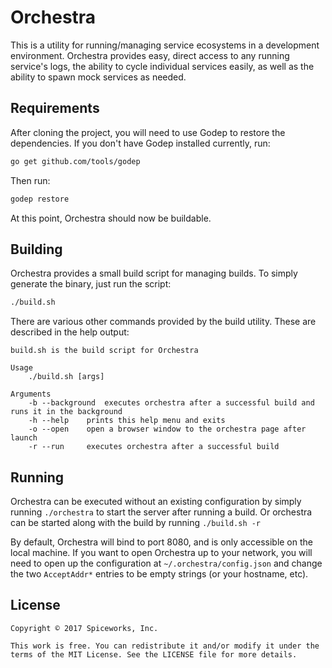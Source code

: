 # Orchestra

This is a utility for running/managing service ecosystems in a development
environment. Orchestra provides easy, direct access to any running service's
logs, the ability to cycle individual services easily, as well as the ability
to spawn mock services as needed.

## Requirements

After cloning the project, you will need to use Godep to restore the
dependencies. If you don't have Godep installed currently, run:
```sh
go get github.com/tools/godep
```
Then run:
```sh
godep restore
```

At this point, Orchestra should now be buildable.

## Building

Orchestra provides a small build script for managing builds. To simply generate
the binary, just run the script:
```sh
./build.sh
```

There are various other commands provided by the build utility. These are
described in the help output:
```
build.sh is the build script for Orchestra

Usage
	./build.sh [args]

Arguments
	-b --background	 executes orchestra after a successful build and runs it in the background
	-h --help	 prints this help menu and exits
	-o --open	 open a browser window to the orchestra page after launch
	-r --run	 executes orchestra after a successful build
```

## Running
Orchestra can be executed without an existing configuration by simply running
`./orchestra` to start the server after running a build. Or orchestra can be
started along with the build by running `./build.sh -r`

By default, Orchestra will bind to port 8080, and is only accessible on the
local machine. If you want to open Orchestra up to your network, you will need
to open up the configuration at `~/.orchestra/config.json` and change the two
`AcceptAddr*` entries to be empty strings (or your hostname, etc).

## License

```
Copyright © 2017 Spiceworks, Inc.

This work is free. You can redistribute it and/or modify it under the
terms of the MIT License. See the LICENSE file for more details.
```
